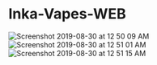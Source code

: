 # Inka-Vapes-WEB

![Screenshot 2019-08-30 at 12 50 09 AM](https://user-images.githubusercontent.com/46875264/63996125-62b3e880-cac0-11e9-8eff-6b30bd33aeee.png)
![Screenshot 2019-08-30 at 12 51 01 AM](https://user-images.githubusercontent.com/46875264/63996897-96900d80-cac2-11e9-8b60-77e665a24cee.png)
![Screenshot 2019-08-30 at 12 51 15 AM](https://user-images.githubusercontent.com/46875264/63997189-567d5a80-cac3-11e9-825e-e91ab1241e72.png)
